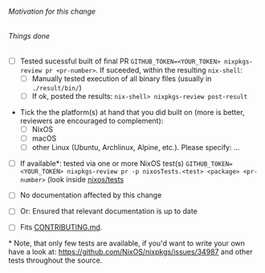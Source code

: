 <!--
To help with the large amounts of pull requests, we would appreciate your
reviews of other pull requests, especially simple package updates.

You can start by reviewing packages on your platform to complement the
author's platform (see steps below).

In any case, just leave a comment describing what you have tested in the
relevant package/service.

List of open PRs: https://github.com/NixOS/nixpkgs/pulls
Marvin needs_reviewer: https://github.com/NixOS/nixpkgs/pulls?q=is%3Apr+is%3Aopen+label%3Aneeds_reviewer+
Marvin needs_merger: https://github.com/NixOS/nixpkgs/pulls?q=is%3Apr+is%3Aopen+label%3Aneeds_merger+

Reviewing guidelines: https://hydra.nixos.org/job/nixpkgs/trunk/manual/latest/download/1/nixpkgs/manual.html#chap-reviewing-contributions
-->

###### Motivation for this change


###### Things done

<!-- 
Requirements: 
- install `nixpkgs-review` for good with `nix-env -f '<nixpkgs>' -iA nixpkgs-review`
- consult usage documentation: https://github.com/Mic92/nixpkgs-review#usage
- setup github api token: https://github.com/Mic92/nixpkgs-review#github-api-token
-->

- [ ] Tested sucessful built of final PR `GITHUB_TOKEN=<YOUR_TOKEN> nixpkgs-review pr <pr-number>`.
      If suceeded, within the resulting `nix-shell`:
   - [ ] Manually tested execution of all binary files (usually in `./result/bin/`)
   - [ ] If ok, posted the results: `nix-shell> nixpkgs-review post-result`

- Tick the the platform(s) at hand that you did built on (more is better, reviewers are encouraged to complement):
   - [ ] NixOS
   - [ ] macOS
   - [ ] other Linux (Ubuntu, Archlinux, Alpine, etc.). Please specify: ...

- [ ] If available*: tested via one or more NixOS test(s) `GITHUB_TOKEN=<YOUR_TOKEN> nixpkgs-review pr -p nixosTests.<test> <package> <pr-number>` (look inside [nixos/tests](https://github.com/NixOS/nixpkgs/blob/master/nixos/tests)

- [ ] No documentation affected by this change
- [ ] Or: Ensured that relevant documentation is up to date

- [ ] Fits [CONTRIBUTING.md](https://github.com/NixOS/nixpkgs/blob/master/.github/CONTRIBUTING.md).

\* Note, that only few tests are available, if you'd want to write your own have a look at: https://github.com/NixOS/nixpkgs/issues/34987 and other tests throughout the source.
